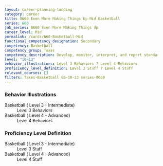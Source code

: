 ```yaml
---
layout: career-planning-landing
category: career
title: 0660 Even More Making Things Up Mid Basketball
series: 660
job_series: 0660 Even More Making Things Up
career_level: Mid
permalink: /cards/660-Basketball-Mid
functional_competency_designation: Secondary
competency: Basketball
competency_group: Taxes
competency_description: Develop, monitor, interpret, and report standardized processes/operations to ensure transparency and compliance with financial statutory, regulatory, and leadership guidance with the intent of promoting effectiveness and accountability.
level: "10-13"
behavior_illustrations: Level 3 Behaviors ? Level 4 Behaviors
proficiency_level_definition: Level 3 Stuff ? Level 4 Stuff
relevant_courses: []
filters: Taxes-Basketball GS-10-13 series-0660
---
```


<div class="desktop:grid-col-6 margin-y-205">
  <div class="border-top-05 bg-white padding-2 shadow-5 height-full members-hover border-1px border-gray-30 border-top-orange radius-lg">
    <h3>Behavior Illustrations</h3>
    <dl class="text-base"><dt>Basketball ( Level 3 - Intermediate)</dt><dd>Level 3 Behaviors</dd><dt>Basketball ( Level 4 - Advanced)</dt><dd>Level 4 Behaviors</dd></dl>
  </div>
</div>
<div class="desktop:grid-col-6 margin-y-205">
  <div class="border-top-05 bg-white padding-2 shadow-5 height-full members-hover border-1px border-gray-30 border-top-orange radius-lg">
    <h3>Proficiency Level Definition</h3>
    <dl class="text-base"><dt>Basketball ( Level 3 - Intermediate)</dt><dd>Level 3 Stuff</dd><dt>Basketball ( Level 4 - Advanced)</dt><dd>Level 4 Stuff</dd></dl>
  </div>
</div>